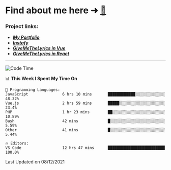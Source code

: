 # Find about me here ➜ [🧑](https://pauabella.dev)

### Project links:
- ***[My Portfolio](https://pauabella.dev)***
- ***[Instafy](https://instafy.me)***
- ***[GiveMeTheLyrics in Vue](https://lyrics.pauabella.dev)***
- ***[GiveMeTheLyrics in React](https://pauabella.dev/GiveMeTheLyrics)***

---
<!--START_SECTION:waka-->
![Code Time](http://img.shields.io/badge/Code%20Time-721%20hrs%2021%20mins-blue)

📊 **This Week I Spent My Time On** 

```text
💬 Programming Languages: 
JavaScript               6 hrs 10 mins       ████████████░░░░░░░░░░░░░   48.32% 
Vue.js                   2 hrs 59 mins       █████░░░░░░░░░░░░░░░░░░░░   23.4% 
PHP                      1 hr 23 mins        ██░░░░░░░░░░░░░░░░░░░░░░░   10.89% 
Bash                     42 mins             █░░░░░░░░░░░░░░░░░░░░░░░░   5.59% 
Other                    41 mins             █░░░░░░░░░░░░░░░░░░░░░░░░   5.44%

🔥 Editors: 
VS Code                  12 hrs 47 mins      █████████████████████████   100.0%

```


 Last Updated on 08/12/2021
<!--END_SECTION:waka-->
